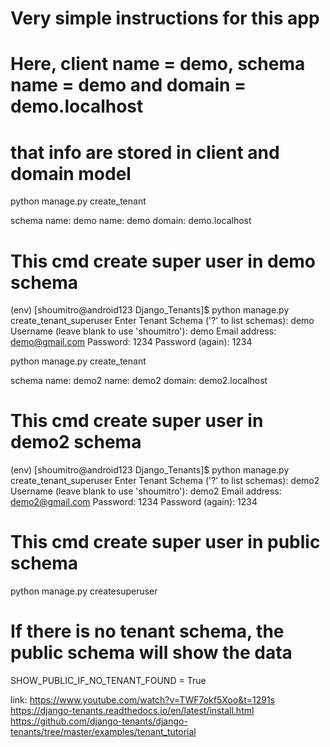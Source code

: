 # Very simple instructions for this app

# Here, client name = demo, schema name = demo and domain = demo.localhost 
# that info are stored in client and domain model
python manage.py create_tenant

schema name: demo
name: demo
domain: demo.localhost

# This cmd create super user in demo schema
(env) [shoumitro@android123 Django_Tenants]$ python manage.py create_tenant_superuser
Enter Tenant Schema ('?' to list schemas): demo
Username (leave blank to use 'shoumitro'): demo
Email address: demo@gmail.com
Password: 1234
Password (again): 1234


python manage.py create_tenant

schema name: demo2
name: demo2
domain: demo2.localhost

# This cmd create super user in demo2 schema
(env) [shoumitro@android123 Django_Tenants]$ python manage.py create_tenant_superuser
Enter Tenant Schema ('?' to list schemas): demo2
Username (leave blank to use 'shoumitro'): demo2
Email address: demo2@gmail.com
Password: 1234
Password (again): 1234



# This cmd create super user in public schema
python manage.py createsuperuser


# If there is no tenant schema, the public schema will show the data
SHOW_PUBLIC_IF_NO_TENANT_FOUND = True


link:
https://www.youtube.com/watch?v=TWF7okf5Xoo&t=1291s
https://django-tenants.readthedocs.io/en/latest/install.html
https://github.com/django-tenants/django-tenants/tree/master/examples/tenant_tutorial
